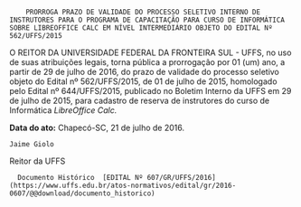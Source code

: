         PRORROGA PRAZO DE VALIDADE DO PROCESSO SELETIVO INTERNO DE INSTRUTORES PARA O PROGRAMA DE CAPACITAÇÃO PARA CURSO DE INFORMÁTICA SOBRE LIBREOFFICE CALC EM NÍVEL INTERMEDIÁRIO OBJETO DO EDITAL Nº 562/UFFS/2015  

O REITOR DA UNIVERSIDADE FEDERAL DA FRONTEIRA SUL - UFFS, no uso de suas atribuições legais, torna pública a prorrogação por 01 (um) ano, a partir de 29 de julho de 2016, do prazo de validade do processo seletivo objeto do Edital nº 562/UFFS/2015, de 01 de julho de 2015, homologado pelo Edital nº 644/UFFS/2015, publicado no Boletim Interno da UFFS em 29 de julho de 2015, para cadastro de reserva de instrutores do curso de Informática *LibreOffice Calc.*

  

   **Data do ato:** Chapecó-SC, 21 de julho de 2016.   
 

    Jaime Giolo   
 Reitor da UFFS 

      Documento Histórico  [EDITAL Nº 607/GR/UFFS/2016](https://www.uffs.edu.br/atos-normativos/edital/gr/2016-0607/@@download/documento_historico)     
      